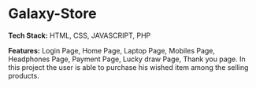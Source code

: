 # Galaxy-Store
**Tech Stack:**
HTML, CSS, JAVASCRIPT, PHP

**Features:**
Login Page, Home Page, Laptop Page, Mobiles Page, Headphones Page, Payment Page, Lucky draw Page, Thank you page.
In this project the user is able to purchase his wished item among the selling products. 
